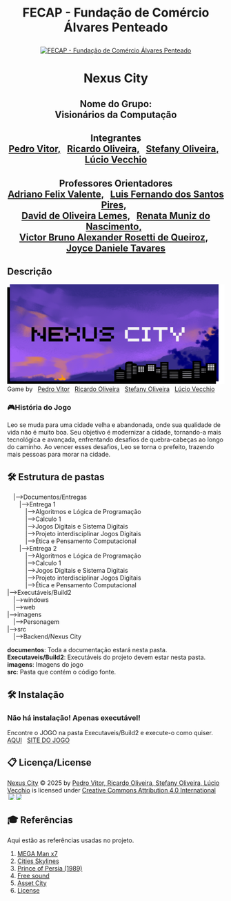 
# <p align="center"> FECAP - Fundação de Comércio Álvares Penteado

<p align="center">
      <a href="https://www.fecap.br/">
        <img src="https://encrypted-tbn0.gstatic.com/images?q=tbn:ANd9GcRhZPrRa89Kma0ZZogxm0pi-tCn_TLKeHGVxywp-LXAFGR3B1DPouAJYHgKZGV0XTEf4AE&usqp=CAU" 
             alt="FECAP - Fundação de Comércio Álvares Penteado" 
             border="0">
      </a>
</p>

<h1><p align="center"> Nexus City</h1>

## <p align="center"> Nome do Grupo: <br> Visionários da Computação

## <p align="center"> Integrantes <br/> <a href="https://www.linkedin.com/in/pedro-vitor-149051349/">Pedro Vitor,</a> &nbsp; <a href="https://www.linkedin.com/in/ricardo-santos-6b92b4346/">Ricardo Oliveira,</a> &nbsp; <a href="http://www.linkedin.com/in/stefanysocubertino">Stefany Oliveira,</a> &nbsp; <a href="https://br.linkedin.com/in/lucio-vecchio">Lúcio Vecchio</a> 

## <p align="center"> Professores Orientadores <br/> <a href="https://www.linkedin.com/in/adriano-valente-534576135/">Adriano Felix Valente,</a> &nbsp; <a href="https://www.linkedin.com/in/luisspires/?originalSubdomain=br">Luis Fernando dos Santos Pires,</a> &nbsp; <br><a href="https://www.linkedin.com/in/dolemes/">David de Oliveira Lemes,</a> &nbsp; <a href="https://www.linkedin.com/in/remuniz/">Renata Muniz do Nascimento,</a> &nbsp; <br> <a href="https://www.linkedin.com/in/victorbarq/">Victor Bruno Alexander Rosetti de Queiroz,</a> &nbsp; <a href="https://www.linkedin.com/school/fecap/posts/?feedView=all">Joyce Daniele Tavares</a>

## Descrição

<p align="center">

  <img src="https://github.com/2025-1-MCC1/Projeto8/blob/main/Imagens/NEXUS%20CITY.png?raw=true" alt="NOME DO JOGO" border="0"> Game by &nbsp; <a href="https://www.linkedin.com/in/pedro-vitor-149051349/">Pedro Vitor</a> &nbsp; <a href="https://www.linkedin.com/in/ricardo-santos-6b92b4346/">Ricardo Oliveira</a> &nbsp; <a href="http://www.linkedin.com/in/stefanysocubertino">Stefany Oliveira</a> &nbsp; <a href="https://br.linkedin.com/in/lucio-vecchio">Lúcio Vecchio</a> 
</p>



<h3>🎮História do Jogo <br></h3>
Leo se muda para uma cidade velha e abandonada, onde sua qualidade de vida não é muito boa. Seu objetivo é modernizar a cidade, tornando-a mais tecnológica e avançada, enfrentando desafios de quebra-cabeças ao longo do caminho. Ao vencer esses desafios, Leo se torna o prefeito, trazendo mais pessoas para morar na cidade.

## 🛠 Estrutura de pastas

&emsp;|-->Documentos/Entregas<br>
&emsp;&emsp;|-->Entrega 1 <br>
&emsp;&emsp;&emsp;|-->Algoritmos e Lógica de Programação <br>
&emsp;&emsp;&emsp;|-->Calculo 1 <br>
&emsp;&emsp;&emsp;|-->Jogos Digitais e Sistema Digitais <br>
&emsp;&emsp;&emsp;|-->Projeto interdisciplinar Jogos Digitais <br>
&emsp;&emsp;&emsp;|-->Ética e Pensamento Computacional <br>
&emsp;&emsp;|-->Entrega 2 <br>
&emsp;&emsp;&emsp;|-->Algoritmos e Lógica de Programação <br>
&emsp;&emsp;&emsp;|-->Calculo 1 <br>
&emsp;&emsp;&emsp;|-->Jogos Digitais e Sistema Digitais <br>
&emsp;&emsp;&emsp;|-->Projeto interdisciplinar Jogos Digitais <br>
&emsp;&emsp;&emsp;|-->Ética e Pensamento Computacional <br>
|-->Executáveis/Build2<br>
&emsp;|-->windows<br>
&emsp;|-->web<br>
|-->imagens<br>
&emsp;|-->Personagem <br>
|-->src<br>
&emsp;|-->Backend/Nexus City<br>

<b>documentos</b>: Toda a documentação estará nesta pasta.<br>
<b>Executaveis/Build2</b>: Executáveis do projeto devem estar nesta pasta.<br>
<b>imagens</b>: Imagens do jogo <br>
<b>src</b>: Pasta que contém o código fonte.<br>

## 🛠 Instalação

<h3>Não há instalação! Apenas executável!</h3>
Encontre o JOGO na pasta Executaveis/Build2 e execute-o como quiser. <a href="https://github.com/2025-1-MCC1/Projeto8/tree/main/Executaveis/Build2">AQUI</a> &nbsp;
<a href="https://hstefanyo8.itch.io/nexus-city">SITE DO JOGO </a>


## 📋 Licença/License

<a href="https://github.com/2025-1-MCC1/Projeto8">Nexus City</a> © 2025 by <a href="https://github.com/2025-1-MCC1/Projeto8"> Pedro Vitor, Ricardo Oliveira, Stefany Oliveira, Lúcio Vecchio</a> is licensed under <a href="https://creativecommons.org/licenses/by/4.0/">Creative Commons Attribution 4.0 International</a>
<br/><img src="https://mirrors.creativecommons.org/presskit/icons/cc.svg" style="max-width: 1em;max-height:1em;margin-left: .2em;"><img src="https://mirrors.creativecommons.org/presskit/icons/by.svg" style="max-width: 1em;max-height:1em;margin-left: .2em;">

## 🎓 Referências

Aqui estão as referências usadas no projeto.

1. <a href="https://pt.wikipedia.org/wiki/Mega_Man_X7">MEGA Man x7</a>
2. <a href="https://store.epicgames.com/pt-BR/p/cities-skylines">Cities Skylines</a>
3. <a href="https://pt.wikipedia.org/wiki/Prince_of_Persia_(jogo_eletr%C3%B4nico_de_1989)">Prince of Persia (1989)</a>
3. <a href="https://freesound.org/">Free sound</a>
4. <a href="https://assetstore.unity.com/packages/3d/environments/urban/free-low-poly-simple-urban-city-3d-asset-pack-239474"> Asset City</a>
5. <a href="https://creativecommons.org/share-your-work/">License</a>

